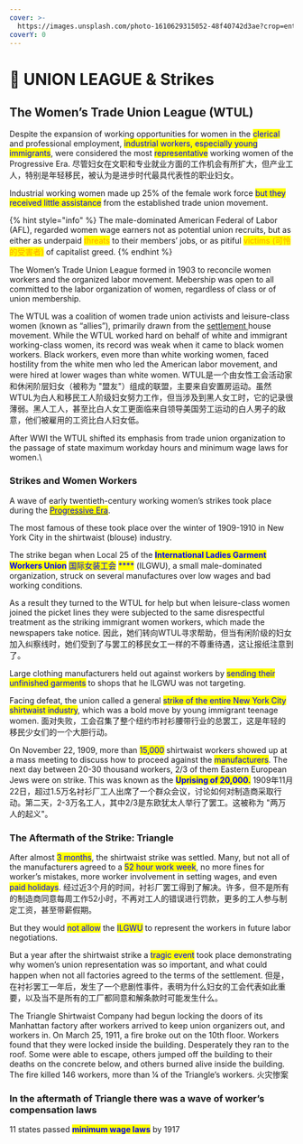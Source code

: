 ```yaml
---
cover: >-
  https://images.unsplash.com/photo-1610629315052-48f40742d3ae?crop=entropy&cs=tinysrgb&fm=jpg&ixid=MnwxOTcwMjR8MHwxfHNlYXJjaHw2fHx1bmlvbnxlbnwwfHx8fDE2NTYyMTAzMjk&ixlib=rb-1.2.1&q=80
coverY: 0
---
```


# 👭 UNION LEAGUE & Strikes

## The Women’s Trade Union League (WTUL)

Despite the expansion of working opportunities for women in the <mark style="color:blue;">clerical</mark> and professional employment, <mark style="color:blue;">industrial workers, especially young immigrants</mark>, were considered the most <mark style="color:blue;">representative</mark> working women of the Progressive Era. 尽管妇女在文职和专业就业方面的工作机会有所扩大，但产业工人，特别是年轻移民，被认为是进步时代最具代表性的职业妇女。

Industrial working women made up 25% of the female work force <mark style="color:blue;">but they received little assistance</mark> from the established trade union movement.

{% hint style="info" %}
The male-dominated American Federal of Labor (AFL), regarded women wage earners not as potential union recruits, but as either as underpaid <mark style="color:orange;">threats</mark> to their members’ jobs, or as pitiful <mark style="color:orange;">victims (可怜的受害者)</mark> of capitalist greed.
{% endhint %}

The Women’s Trade Union League formed in 1903 to reconcile women workers and the organized labor movement. Mebership was open to all committed to the labor organization of women, regardless of class or of union membership.

The WTUL was a coalition of women trade union activists and leisure-class women (known as “allies”), primarily drawn from the [settlement ](notes/women-wage-earners-in-the-progressive-era/settlement-houses.md)house movement. While the WTUL worked hard on behalf of white and immigrant working-class women, its record was weak when it came to black women workers. Black workers, even more than white working women, faced hostility from the white men who led the American labor movement, and were hired at lower wages than white women. WTUL是一个由女性工会活动家和休闲阶层妇女（被称为 "盟友"）组成的联盟，主要来自安置房运动。虽然WTUL为白人和移民工人阶级妇女努力工作，但当涉及到黑人女工时，它的记录很薄弱。黑人工人，甚至比白人女工更面临来自领导美国劳工运动的白人男子的敌意，他们被雇用的工资比白人妇女低。

After WWI the WTUL shifted its emphasis from trade union organization to the passage of state maximum workday hours and minimum wage laws for women.\


### Strikes and Women Workers

A wave of early twentieth-century working women’s strikes took place during the [<mark style="color:blue;">Progressive Era</mark>](notes/other-amendments.md#nineteenth-amendment-passed-in-1920).

The most famous of these took place over the winter of 1909-1910 in New York City in the shirtwaist (blouse) industry.

The strike began when Local 25 of the <mark style="color:blue;">**International Ladies Garment Workers Union**</mark> <mark style="color:blue;"></mark><mark style="color:blue;">国际女装工会</mark> <mark style="color:blue;"></mark><mark style="color:blue;">****</mark> (ILGWU), a small male-dominated organization, struck on several manufactures over low wages and bad working conditions.

As a result they turned to the WTUL for help but when leisure-class women joined the picket lines they were subjected to the same disrespectful treatment as the striking immigrant women workers, which made the newspapers take notice. 因此，她们转向WTUL寻求帮助，但当有闲阶级的妇女加入纠察线时，她们受到了与罢工的移民女工一样的不尊重待遇，这让报纸注意到了。

Large clothing manufacturers held out against workers by <mark style="color:blue;">sending their unfinished garments</mark> to shops that he ILGWU was not targeting.&#x20;

Facing defeat, the union called a general <mark style="color:blue;">strike of the entire New York City shirtwaist industry</mark>, which was a bold move by young immigrant teenage women. 面对失败，工会召集了整个纽约市衬衫腰带行业的总罢工，这是年轻的移民少女们的一个大胆行动。

On November 22, 1909, more than <mark style="color:blue;">15,000</mark> shirtwaist workers showed up at a mass meeting to discuss how to proceed against the <mark style="color:blue;">manufacturers</mark>. The next day between 20-30 thousand workers, 2/3 of them Eastern European Jews were on strike. This was known as the <mark style="color:blue;">**Uprising of 20,000.**</mark> 1909年11月22日，超过1.5万名衬衫厂工人出席了一个群众会议，讨论如何对制造商采取行动。第二天，2-3万名工人，其中2/3是东欧犹太人举行了罢工。这被称为 "两万人的起义"。

### The Aftermath of the Strike: Triangle

After almost <mark style="color:blue;">3 months</mark>, the shirtwaist strike was settled. Many, but not all of the manufacturers agreed to a <mark style="color:blue;">52 hour work week</mark>, no more fines for worker’s mistakes, more worker involvement in setting wages, and even <mark style="color:blue;">paid holidays</mark>. 经过近3个月的时间，衬衫厂罢工得到了解决。许多，但不是所有的制造商同意每周工作52小时，不再对工人的错误进行罚款，更多的工人参与制定工资，甚至带薪假期。

But they would <mark style="color:blue;">not allow</mark> the <mark style="color:blue;">ILGWU</mark> to represent the workers in future labor negotiations.

But a year after the shirtwaist strike a <mark style="color:blue;">tragic event</mark> took place demonstrating why women’s union representation was so important, and what could happen when not all factories agreed to the terms of the settlement. 但是，在衬衫罢工一年后，发生了一个悲剧性事件，表明为什么妇女的工会代表如此重要，以及当不是所有的工厂都同意和解条款时可能发生什么。

The Triangle Shirtwaist Company had begun locking the doors of its Manhattan factory after workers arrived to keep union organizers out, and workers in. On March 25, 1911, a fire broke out on the 10th floor. Workers found that they were locked inside the building. Desperately they ran to the roof. Some were able to escape, others jumped off the building to their deaths on the concrete below, and others burned alive inside the building. The fire killed 146 workers, more than ¼ of the Triangle’s workers. 火灾惨案

### In the aftermath of Triangle there was a wave of worker’s compensation laws

11 states passed <mark style="color:blue;"></mark> <mark style="color:blue;"></mark><mark style="color:blue;">**minimum wage laws**</mark> by 1917

